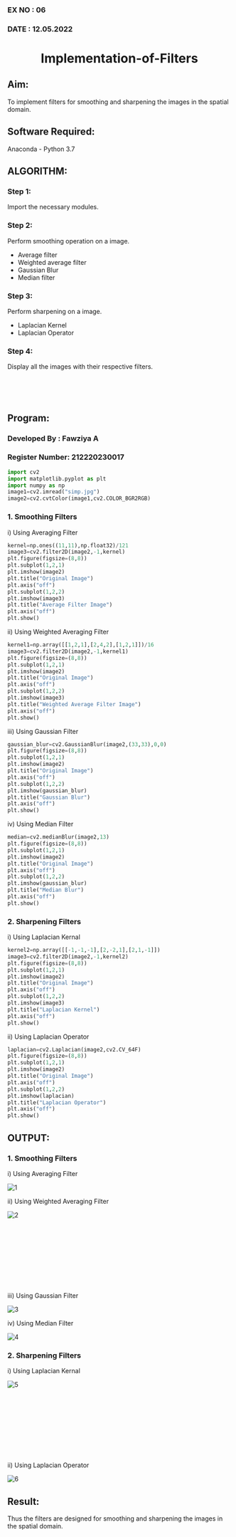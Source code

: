 ### EX NO : 06
### DATE  : 12.05.2022
# <p align="center">Implementation-of-Filters</p>

## Aim:
To implement filters for smoothing and sharpening the images in the spatial domain.

## Software Required:
Anaconda - Python 3.7

## ALGORITHM:
### Step 1:
Import the necessary modules. 
### Step 2:
Perform smoothing operation on a image. 
- Average filter
- Weighted average filter
- Gaussian Blur 
- Median filter
### Step 3:
Perform sharpening on a image.
- Laplacian Kernel
- Laplacian Operator
### Step 4:
Display all the images with their respective filters.

<br/>
<br/>
<br/>

## Program:
### Developed By   : Fawziya A
### Register Number: 212220230017
```python
import cv2
import matplotlib.pyplot as plt
import numpy as np
image1=cv2.imread("simp.jpg")
image2=cv2.cvtColor(image1,cv2.COLOR_BGR2RGB)
```

### 1. Smoothing Filters

i) Using Averaging Filter
```Python
kernel=np.ones((11,11),np.float32)/121
image3=cv2.filter2D(image2,-1,kernel)
plt.figure(figsize=(8,8))
plt.subplot(1,2,1)
plt.imshow(image2)
plt.title("Original Image")
plt.axis("off")
plt.subplot(1,2,2)
plt.imshow(image3)
plt.title("Average Filter Image")
plt.axis("off")
plt.show()
```

ii) Using Weighted Averaging Filter
```Python
kernel1=np.array([[1,2,1],[2,4,2],[1,2,1]])/16
image3=cv2.filter2D(image2,-1,kernel1)
plt.figure(figsize=(8,8))
plt.subplot(1,2,1)
plt.imshow(image2)
plt.title("Original Image")
plt.axis("off")
plt.subplot(1,2,2)
plt.imshow(image3)
plt.title("Weighted Average Filter Image")
plt.axis("off")
plt.show()
```

iii) Using Gaussian Filter
```Python
gaussian_blur=cv2.GaussianBlur(image2,(33,33),0,0)
plt.figure(figsize=(8,8))
plt.subplot(1,2,1)
plt.imshow(image2)
plt.title("Original Image")
plt.axis("off")
plt.subplot(1,2,2)
plt.imshow(gaussian_blur)
plt.title("Gaussian Blur")
plt.axis("off")
plt.show()
```

iv) Using Median Filter
```Python
median=cv2.medianBlur(image2,13)
plt.figure(figsize=(8,8))
plt.subplot(1,2,1)
plt.imshow(image2)
plt.title("Original Image")
plt.axis("off")
plt.subplot(1,2,2)
plt.imshow(gaussian_blur)
plt.title("Median Blur")
plt.axis("off")
plt.show()
```

### 2. Sharpening Filters
i) Using Laplacian Kernal
```Python
kernel2=np.array([[-1,-1,-1],[2,-2,1],[2,1,-1]])
image3=cv2.filter2D(image2,-1,kernel2)
plt.figure(figsize=(8,8))
plt.subplot(1,2,1)
plt.imshow(image2)
plt.title("Original Image")
plt.axis("off")
plt.subplot(1,2,2)
plt.imshow(image3)
plt.title("Laplacian Kernel")
plt.axis("off")
plt.show()
```

ii) Using Laplacian Operator
```Python
laplacian=cv2.Laplacian(image2,cv2.CV_64F)
plt.figure(figsize=(8,8))
plt.subplot(1,2,1)
plt.imshow(image2)
plt.title("Original Image")
plt.axis("off")
plt.subplot(1,2,2)
plt.imshow(laplacian)
plt.title("Laplacian Operator")
plt.axis("off")
plt.show()
```

## OUTPUT:
### 1. Smoothing Filters
i) Using Averaging Filter

![1](https://user-images.githubusercontent.com/75235488/168803429-47fa8bc9-6994-42c8-967c-c1a88f69bd60.png)


ii) Using Weighted Averaging Filter

![2](https://user-images.githubusercontent.com/75235488/168803449-6a23cdbd-7050-4f69-8f0c-d9da28fcba10.png)

<br/>
<br/>
<br/>
<br/>
<br/>
<br/>
<br/>
<br/>

iii) Using Gaussian Filter

![3](https://user-images.githubusercontent.com/75235488/168803461-301e8a35-5742-495b-880e-41ca09192e30.png)


iv) Using Median Filter

![4](https://user-images.githubusercontent.com/75235488/168803476-213cf819-d57d-4d76-8a5c-f3f81cfe9588.png)


### 2. Sharpening Filters
i) Using Laplacian Kernal

![5](https://user-images.githubusercontent.com/75235488/168803506-56181e12-7725-476c-a186-69c9f3223a42.png)

<br/>
<br/><br/>
<br/><br/>
<br/><br/>
<br/>

ii) Using Laplacian Operator

![6](https://user-images.githubusercontent.com/75235488/168803521-679b16b7-6324-4e67-a646-f871fe021960.png)




## Result:
Thus the filters are designed for smoothing and sharpening the images in the spatial domain.
